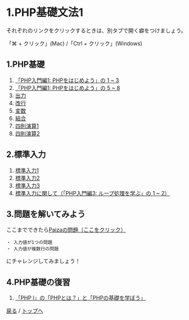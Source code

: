 # 1.PHP基礎文法1
それぞれのリンクをクリックするときは、別タブで開く癖をつけましょう。

「⌘ + クリック」(Mac) /「Ctrl + クリック」(Windows)

## 1.PHP基礎
1. [「PHP入門編1: PHPをはじめよう」の 1 ~ 3](https://paiza.jp/works/php/primerfemale/beginner-php1-female)
1. [「PHP入門編1: PHPをはじめよう」の 5 ~ 8](https://paiza.jp/works/php/primerfemale/beginner-php1-female)
1. [出力](https://www.youtube.com/watch?v=1U3yRBisAD4)
1. [改行](https://www.youtube.com/watch?v=hOcEu-G8nlk)
1. [変数](https://www.youtube.com/watch?v=VcnI2ws5BpI)
1. [結合](https://www.youtube.com/watch?v=rgIqNfZ0Os8&t=13s)
1. [四則演算1](https://www.youtube.com/watch?v=roztwC47Nvo)
1. [四則演算2](https://www.youtube.com/watch?v=u6AnMxCSGKQ&t=88s)

## 2.標準入力
1. [標準入力1](https://www.youtube.com/watch?v=Uv9kqowYXWo)
1. [標準入力2](https://www.youtube.com/watch?v=BJLsCrkaoIk)
1. [標準入力3](https://www.youtube.com/watch?v=jlNVKyd1ky0)
1. [標準入力に関して（「PHP入門編3: ループ処理を学ぶ」の 1 ~ 2）](https://paiza.jp/works/php/primerfemale/beginner-php3-female)

## 3.問題を解いてみよう

ここまでできたら[Paizaの問題（ここをクリック）](/paiza/quiz01.md)

    ・ 入力値が1つの問題
    ・ 入力値が複数行の問題

にチャレンジしてみましょう！

## 4.PHP基礎の復習
1. [「PHP I」の「PHPとは？」と「PHPの基礎を学ぼう」](https://prog-8.com/lessons/php/study/1)

[戻る](/web_application/index.md) /
[トップへ](/README.md)
